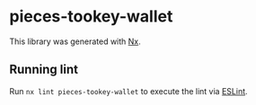 # pieces-tookey-wallet

This library was generated with [Nx](https://nx.dev).

## Running lint

Run `nx lint pieces-tookey-wallet` to execute the lint via [ESLint](https://eslint.org/).
